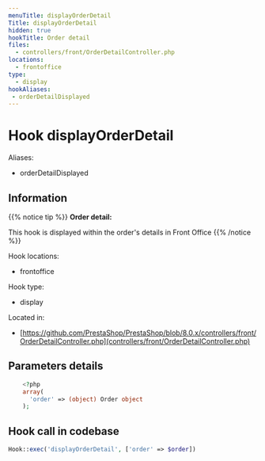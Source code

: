 ```yaml
---
menuTitle: displayOrderDetail
Title: displayOrderDetail
hidden: true
hookTitle: Order detail
files:
  - controllers/front/OrderDetailController.php
locations:
  - frontoffice
type:
  - display
hookAliases:
 - orderDetailDisplayed
---
```


# Hook displayOrderDetail

Aliases: 
 - orderDetailDisplayed



## Information

{{% notice tip %}}
**Order detail:** 

This hook is displayed within the order's details in Front Office
{{% /notice %}}

Hook locations: 
  - frontoffice

Hook type: 
  - display

Located in: 
  - [https://github.com/PrestaShop/PrestaShop/blob/8.0.x/controllers/front/OrderDetailController.php](controllers/front/OrderDetailController.php)

## Parameters details

```php
    <?php
    array(
      'order' => (object) Order object
    );
```

## Hook call in codebase

```php
Hook::exec('displayOrderDetail', ['order' => $order])
```